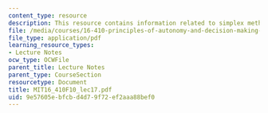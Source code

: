 ```yaml
---
content_type: resource
description: This resource contains information related to simplex method.
file: /media/courses/16-410-principles-of-autonomy-and-decision-making-fall-2010/9e57605ebfcbd4d79f72ef2aaa88bef0_MIT16_410F10_lec17.pdf
file_type: application/pdf
learning_resource_types:
- Lecture Notes
ocw_type: OCWFile
parent_title: Lecture Notes
parent_type: CourseSection
resourcetype: Document
title: MIT16_410F10_lec17.pdf
uid: 9e57605e-bfcb-d4d7-9f72-ef2aaa88bef0
---
```

